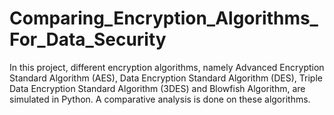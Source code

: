 # Comparing_Encryption_Algorithms_For_Data_Security
In this project, different encryption algorithms, namely Advanced Encryption Standard Algorithm (AES), Data Encryption Standard Algorithm (DES), Triple Data Encryption Standard Algorithm (3DES) and Blowfish Algorithm, are simulated in Python. A comparative analysis is done on these algorithms.
